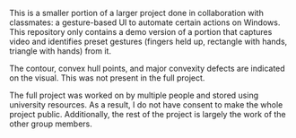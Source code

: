 This is a smaller portion of a larger project done in collaboration with classmates: a gesture-based UI to automate certain actions on Windows. This repository only contains a demo version of a portion that captures video and identifies preset gestures (fingers held up, rectangle with hands, triangle with hands) from it.

The contour, convex hull points, and major convexity defects are indicated on the visual. This was not present in the full project.

The full project was worked on by multiple people and stored using university resources. As a result, I do not have consent to make the whole project public. Additionally, the rest of the project is largely the work of the other group members.
